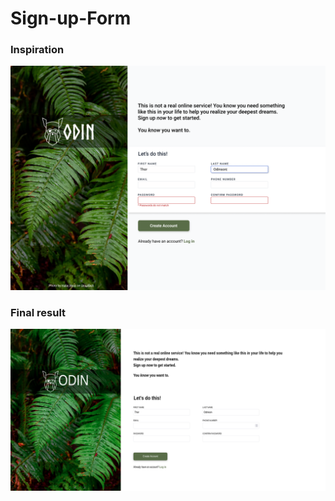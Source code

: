 # Sign-up-Form



### Inspiration 
![](assets/insp.png)

### Final result
![](assets/Screenshot%202024-06-06%20at%2001-32-45%20Sign%20up%20Form.png)